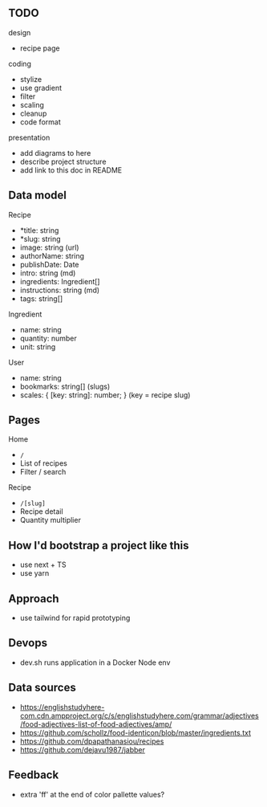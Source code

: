## TODO
design
- recipe page

coding
- stylize
- use gradient
- filter
- scaling
- cleanup
- code format

presentation
- add diagrams to here
- describe project structure
- add link to this doc in README

## Data model

Recipe
- *title: string
- *slug: string
- image: string (url)
- authorName: string
- publishDate: Date
- intro: string (md)
- ingredients: Ingredient[]
- instructions: string (md)
- tags: string[]

Ingredient
- name: string
- quantity: number
- unit: string

User
- name: string
- bookmarks: string[] (slugs)
- scales: { [key: string]: number; } (key = recipe slug)

## Pages

Home
- `/`
- List of recipes
- Filter / search

Recipe
- `/[slug]`
- Recipe detail
- Quantity multiplier

## How I'd bootstrap a project like this

- use next + TS
- use yarn

## Approach
- use tailwind for rapid prototyping

## Devops

- dev.sh runs application in a Docker Node env

## Data sources
- https://englishstudyhere-com.cdn.ampproject.org/c/s/englishstudyhere.com/grammar/adjectives/food-adjectives-list-of-food-adjectives/amp/
- https://github.com/schollz/food-identicon/blob/master/ingredients.txt
- https://github.com/dpapathanasiou/recipes
- https://github.com/dejavu1987/jabber

## Feedback
- extra 'ff' at the end of color pallette values?